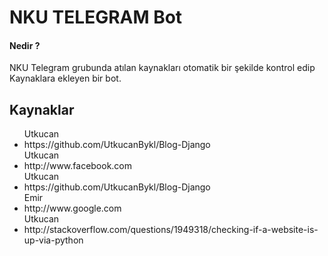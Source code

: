 <h1>NKU TELEGRAM Bot</h1>
<h4>Nedir ?</h4>
<p>NKU Telegram grubunda atılan kaynakları otomatik bir şekilde kontrol edip Kaynaklara ekleyen bir bot.</p>


<h2>Kaynaklar</h2>
<ul>
Utkucan <li>  https://github.com/UtkucanBykl/Blog-Django</li>Utkucan <li>  http://www.facebook.com</li>Utkucan <li>  https://github.com/UtkucanBykl/Blog-Django</li>Emir <li>  http://www.google.com</li>Utkucan <li>  http://stackoverflow.com/questions/1949318/checking-if-a-website-is-up-via-python</li>